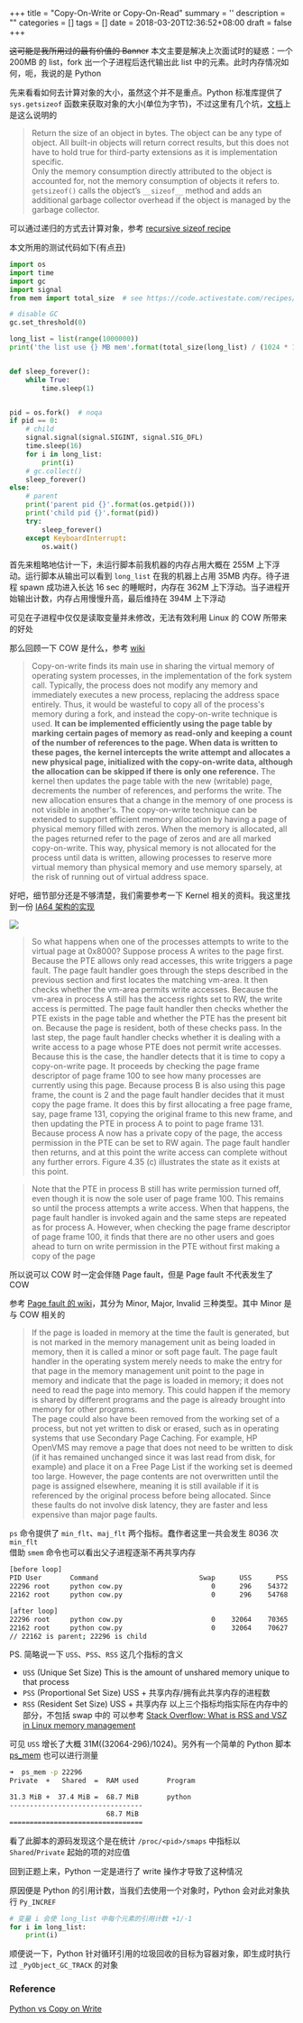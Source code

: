 
+++
title = "Copy-On-Write or Copy-On-Read"
summary = ''
description = ""
categories = []
tags = []
date = 2018-03-20T12:36:52+08:00
draft = false
+++

~~这可能是我所用过的最有价值的 Banner~~
本文主要是解决上次面试时的疑惑：一个 200MB 的 list，fork 出一个子进程后迭代输出此 list 中的元素。此时内存情况如何，呃，我说的是 Python

先来看看如何去计算对象的大小，虽然这个并不是重点。Python 标准库提供了 `sys.getsizeof` 函数来获取对象的大小(单位为字节)，不过这里有几个坑，[文档](https://docs.python.org/3/library/sys.html)上是这么说明的

> Return the size of an object in bytes. The object can be any type of object. All built-in objects will return correct results, but this does not have to hold true for third-party extensions as it is implementation specific.  
Only the memory consumption directly attributed to the object is accounted for, not the memory consumption of objects it refers to. `getsizeof()` calls the object’s `__sizeof__` method and adds an additional garbage collector overhead if the object is managed by the garbage collector.

可以通过递归的方式去计算对象，参考 [recursive sizeof recipe](https://code.activestate.com/recipes/577504)

本文所用的测试代码如下(有点丑)

```Python
import os
import time
import gc
import signal
from mem import total_size  # see https://code.activestate.com/recipes/577504

# disable GC
gc.set_threshold(0)

long_list = list(range(1000000))
print('the list use {} MB mem'.format(total_size(long_list) / (1024 * 1024)))


def sleep_forever():
    while True:
        time.sleep(1)


pid = os.fork()  # noqa
if pid == 0:
    # child
    signal.signal(signal.SIGINT, signal.SIG_DFL)
    time.sleep(16)
    for i in long_list:
        print(i)
    # gc.collect()
    sleep_forever()
else:
    # parent
    print('parent pid {}'.format(os.getpid()))
    print('child pid {}'.format(pid))
    try:
        sleep_forever()
    except KeyboardInterrupt:
        os.wait()
```

首先来粗略地估计一下，未运行脚本前我机器的内存占用大概在 255M 上下浮动。运行脚本从输出可以看到 `long_list` 在我的机器上占用 35MB 内存。待子进程 spawn 成功进入长达 16 sec 的睡眠时，内存在 362M 上下浮动。当子进程开始输出计数，内存占用慢慢升高，最后维持在 394M 上下浮动

可见在子进程中仅仅是读取变量并未修改，无法有效利用 Linux 的 COW 所带来的好处

那么回顾一下 COW 是什么，参考 [wiki](https://en.wikipedia.org/wiki/Copy-on-write)

>Copy-on-write finds its main use in sharing the virtual memory of operating system processes, in the implementation of the fork system call. Typically, the process does not modify any memory and immediately executes a new process, replacing the address space entirely. Thus, it would be wasteful to copy all of the process's memory during a fork, and instead the copy-on-write technique is used. **It can be implemented efficiently using the page table by marking certain pages of memory as read-only and keeping a count of the number of references to the page. When data is written to these pages, the kernel intercepts the write attempt and allocates a new physical page, initialized with the copy-on-write data, although the allocation can be skipped if there is only one reference.** The kernel then updates the page table with the new (writable) page, decrements the number of references, and performs the write. The new allocation ensures that a change in the memory of one process is not visible in another's. The copy-on-write technique can be extended to support efficient memory allocation by having a page of physical memory filled with zeros. When the memory is allocated, all the pages returned refer to the page of zeros and are all marked copy-on-write. This way, physical memory is not allocated for the process until data is written, allowing processes to reserve more virtual memory than physical memory and use memory sparsely, at the risk of running out of virtual address space.

好吧，细节部分还是不够清楚，我们需要参考一下 Kernel 相关的资料。我这里找到一份 [IA64 架构的实现](http://www.informit.com/articles/article.aspx?p=29961&seqNum=5)

![](../../images/2018/03/04fig35.gif)

> So what happens when one of the processes attempts to write to the virtual page at 0x8000? Suppose process A writes to the page first. Because the PTE allows only read accesses, this write triggers a page fault. The page fault handler goes through the steps described in the previous section and first locates the matching vm-area. It then checks whether the vm-area permits write accesses. Because the vm-area in process A still has the access rights set to RW, the write access is permitted. The page fault handler then checks whether the PTE exists in the page table and whether the PTE has the present bit on. Because the page is resident, both of these checks pass. In the last step, the page fault handler checks whether it is dealing with a write access to a page whose PTE does not permit write accesses. Because this is the case, the handler detects that it is time to copy a copy-on-write page. It proceeds by checking the page frame descriptor of page frame 100 to see how many processes are currently using this page. Because process B is also using this page frame, the count is 2 and the page fault handler decides that it must copy the page frame. It does this by first allocating a free page frame, say, page frame 131, copying the original frame to this new frame, and then updating the PTE in process A to point to page frame 131. Because process A now has a private copy of the page, the access permission in the PTE can be set to RW again. The page fault handler then returns, and at this point the write access can complete without any further errors. Figure 4.35 (c) illustrates the state as it exists at this point.

> Note that the PTE in process B still has write permission turned off, even though it is now the sole user of page frame 100. This remains so until the process attempts a write access. When that happens, the page fault handler is invoked again and the same steps are repeated as for process A. However, when checking the page frame descriptor of page frame 100, it finds that there are no other users and goes ahead to turn on write permission in the PTE without first making a copy of the page

所以说可以 COW 时一定会伴随 Page fault，但是 Page fault 不代表发生了 COW

参考 [Page fault 的 wiki](https://en.wikipedia.org/wiki/Page_fault)，其分为 Minor, Major, Invalid 三种类型。其中 Minor 是与 COW 相关的

>If the page is loaded in memory at the time the fault is generated, but is not marked in the memory management unit as being loaded in memory, then it is called a minor or soft page fault. The page fault handler in the operating system merely needs to make the entry for that page in the memory management unit point to the page in memory and indicate that the page is loaded in memory; it does not need to read the page into memory. This could happen if the memory is shared by different programs and the page is already brought into memory for other programs.  
The page could also have been removed from the working set of a process, but not yet written to disk or erased, such as in operating systems that use Secondary Page Caching. For example, HP OpenVMS may remove a page that does not need to be written to disk (if it has remained unchanged since it was last read from disk, for example) and place it on a Free Page List if the working set is deemed too large. However, the page contents are not overwritten until the page is assigned elsewhere, meaning it is still available if it is referenced by the original process before being allocated. Since these faults do not involve disk latency, they are faster and less expensive than major page faults.

`ps` 命令提供了 `min_flt`、`maj_flt` 两个指标。蠢作者这里一共会发生 8036 次 `min_flt`  
借助 `smem` 命令也可以看出父子进程逐渐不再共享内存

```Bash
[before loop]
PID User       Command                         Swap      USS      PSS      RSS
22296 root     python cow.py                      0      296    54372   109588
22162 root     python cow.py                      0      296    54768   113076

[after loop]
22296 root     python cow.py                      0    32064    70365   110320
22162 root     python cow.py                      0    32064    70627   113076
// 22162 is parent; 22296 is child
```

PS. 简略说一下 `USS`、`PSS`、`RSS` 这几个指标的含义

- `USS` (Unique Set Size) This is the amount of unshared memory unique to that process
- `PSS` (Proportional Set Size) USS + 共享内存/拥有此共享内存的进程数
- `RSS` (Resident Set Size) USS + 共享内存
以上三个指标均指实际在内存中的部分，不包括 swap 中的 可以参考 [Stack Overflow: What is RSS and VSZ in Linux memory management](https://stackoverflow.com/questions/7880784/what-is-rss-and-vsz-in-linux-memory-management)

可见 `USS` 增长了大概 31M((32064-296)/1024)。另外有一个简单的 Python 脚本 [ps_mem](https://github.com/pixelb/ps_mem) 也可以进行测量

```Bash
➜  ps_mem -p 22296
Private  +   Shared  =  RAM used       Program

31.3 MiB +  37.4 MiB =  68.7 MiB       python
---------------------------------
                        68.7 MiB
=================================
```

看了此脚本的源码发现这个是在统计 `/proc/<pid>/smaps` 中指标以 `Shared`/`Private` 起始的项的对应值

回到正题上来，Python 一定是进行了 write 操作才导致了这种情况

原因便是 Python 的引用计数，当我们去使用一个对象时，Python 会对此对象执行 `Py_INCREF`

```Python
# 变量 i 会使 long_list 中每个元素的引用计数 +1/-1
for i in long_list:
    print(i)
```

顺便说一下，Python 针对循环引用的垃圾回收的目标为容器对象，即生成时执行过 `_PyObject_GC_TRACK` 的对象

### Reference
[Python vs Copy on Write](https://llvllatrix.wordpress.com/2016/02/19/python-vs-copy-on-write/)

    